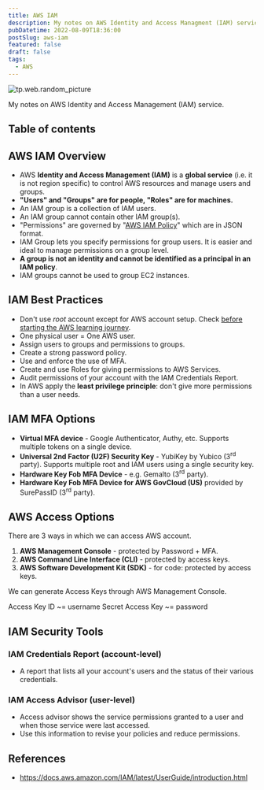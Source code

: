 ```yaml
---
title: AWS IAM
description: My notes on AWS Identity and Access Managment (IAM) service.
pubDatetime: 2022-08-09T18:36:00
postSlug: aws-iam
featured: false
draft: false
tags:
  - AWS
---
```


![tp.web.random_picture](https://images.unsplash.com/photo-1523474253046-8cd2748b5fd2?crop=entropy&cs=tinysrgb&fit=crop&fm=jpg&h=300&ixid=MnwxfDB8MXxyYW5kb218MHx8bGFuZHNjYXBlLHdhdGVyLG1vdW50YWlufHx8fHx8MTY2MTU3NjExNA&ixlib=rb-1.2.1&q=80&utm_campaign=api-credit&utm_medium=referral&utm_source=unsplash_source&w=900)

My notes on AWS Identity and Access Management (IAM) service.

## Table of contents

## AWS IAM Overview

- AWS **Identity and Access Management (IAM)** is a **global service** (i.e. it is not region specific) to control AWS resources and manage users and groups.
- **"Users" and "Groups" are for people, "Roles" are for machines.**
- An IAM group is a collection of IAM users.
- An IAM group cannot contain other IAM group(s).
- "Permissions" are governed by "[AWS IAM Policy](https://manadaym.github.io/posts/aws-iam-policy/)" which are in JSON format.
- IAM Group lets you specify permissions for group users. It is easier and ideal to manage permissions on a group level.
- **A group is not an identity and cannot be identified as a principal in an IAM policy**.
- IAM groups cannot be used to group EC2 instances.

## IAM Best Practices

- Don't use _root_ account except for AWS account setup. Check [before starting the AWS learning journey](https://manadaym.github.io/posts/before-starting-the-aws-learning-journey/).
- One physical user = One AWS user.
- Assign users to groups and permissions to groups.
- Create a strong password policy.
- Use and enforce the use of MFA.
- Create and use Roles for giving permissions to AWS Services.
- Audit permissions of your account with the IAM Credentials Report.
- In AWS apply the **least privilege principle**: don't give more permissions than a user needs.

## IAM MFA Options

- **Virtual MFA device** - Google Authenticator, Authy, etc. Supports multiple tokens on a single device.
- **Universal 2nd Factor (U2F) Security Key** - YubiKey by Yubico (3<sup>rd</sup> party). Supports multiple root and IAM users using a single security key.
- **Hardware Key Fob MFA Device** - e.g. Gemalto (3<sup>rd</sup> party).
- **Hardware Key Fob MFA Device for AWS GovCloud (US)** provided by SurePassID (3<sup>rd</sup> party).

## AWS Access Options

There are 3 ways in which we can access AWS account.

1. **AWS Management Console** - protected by Password + MFA.
2. **AWS Command Line Interface (CLI)** - protected by access keys.
3. **AWS Software Development Kit (SDK)** - for code: protected by access keys.

We can generate Access Keys through AWS Management Console.

Access Key ID ~= username
Secret Access Key ~= password

## IAM Security Tools

### IAM Credentials Report (account-level)

- A report that lists all your account's users and the status of their various credentials.

### IAM Access Advisor (user-level)

- Access advisor shows the service permissions granted to a user and when those service were last accessed.
- Use this information to revise your policies and reduce permissions.

## References

- https://docs.aws.amazon.com/IAM/latest/UserGuide/introduction.html
